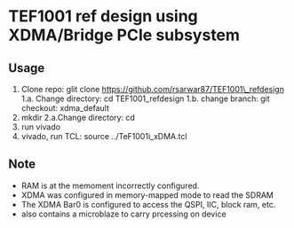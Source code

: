 # TEF1001 ref design using XDMA/Bridge PCIe subsystem
## Usage
1. Clone repo: glit clone https://github.com/rsarwar87/TEF1001\_refdesign
  1.a. Change directory: cd TEF1001\_refdesign
  1.b. change branch: git checkout: xdma\_default
2. mkdir <projname>
  2.a.Change directory: cd <projname>
3. run vivado
4. vivado, run TCL: source ../TeF1001i\_xDMA.tcl

## Note
* RAM is at the memoment incorrectly configured. 
* XDMA was configured in memory-mapped mode to read the SDRAM
* The XDMA Bar0 is configured to access the QSPI, IIC, block ram, etc.
* also contains a microblaze to carry prcessing on device
